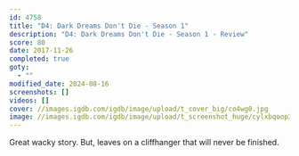 ```yaml
---
id: 4758
title: "D4: Dark Dreams Don't Die - Season 1"
description: "D4: Dark Dreams Don't Die - Season 1 - Review"
score: 80
date: 2017-11-26
completed: true
goty:
  - ""
modified_date: 2024-08-16
screenshots: []
videos: []
cover: //images.igdb.com/igdb/image/upload/t_cover_big/co4wg0.jpg
image: //images.igdb.com/igdb/image/upload/t_screenshot_huge/cylxbqoop3s9xm1ct6fr.jpg
---
```

Great wacky story. But, leaves on a cliffhanger that will never be finished.